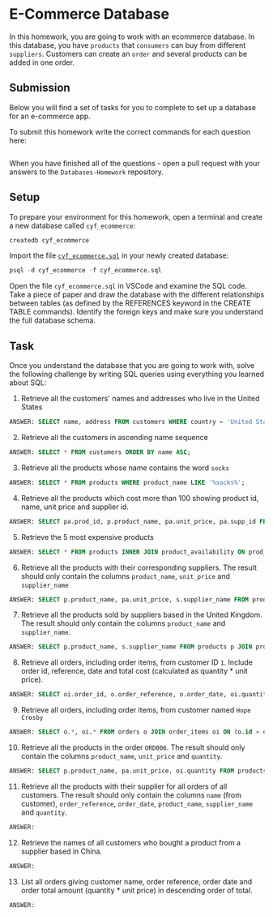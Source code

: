 # E-Commerce Database

In this homework, you are going to work with an ecommerce database. In this database, you have `products` that `consumers` can buy from different `suppliers`. Customers can create an `order` and several products can be added in one order.

## Submission

Below you will find a set of tasks for you to complete to set up a database for an e-commerce app.

To submit this homework write the correct commands for each question here:

```sql


```

When you have finished all of the questions - open a pull request with your answers to the `Databases-Homework` repository.

## Setup

To prepare your environment for this homework, open a terminal and create a new database called `cyf_ecommerce`:

```sql
createdb cyf_ecommerce
```

Import the file [`cyf_ecommerce.sql`](./cyf_ecommerce.sql) in your newly created database:

```sql
psql -d cyf_ecommerce -f cyf_ecommerce.sql
```

Open the file `cyf_ecommerce.sql` in VSCode and examine the SQL code. Take a piece of paper and draw the database with the different relationships between tables (as defined by the REFERENCES keyword in the CREATE TABLE commands). Identify the foreign keys and make sure you understand the full database schema.

## Task

Once you understand the database that you are going to work with, solve the following challenge by writing SQL queries using everything you learned about SQL:

1. Retrieve all the customers' names and addresses who live in the United States

```sql
ANSWER: SELECT name, address FROM customers WHERE country = 'United States';

```

2. Retrieve all the customers in ascending name sequence

```sql
ANSWER: SELECT * FROM customers ORDER BY name ASC;

```

3. Retrieve all the products whose name contains the word `socks`

```sql
ANSWER: SELECT * FROM products WHERE product_name LIKE '%socks%';

```

4. Retrieve all the products which cost more than 100 showing product id, name, unit price and supplier id.

```sql
ANSWER: SELECT pa.prod_id, p.product_name, pa.unit_price, pa.supp_id FROM products p Join product_availability pa ON (pa.prod_id = p.id) WHERE pa.unit_price > 100;

```

5. Retrieve the 5 most expensive products

```sql
ANSWER: SELECT * FROM products INNER JOIN product_availability ON prod_id = products.id ORDER BY unit_price DESC LIMIT 5;

```

6. Retrieve all the products with their corresponding suppliers. The result should only contain the columns `product_name`, `unit_price` and `supplier_name`

```sql
ANSWER: SELECT p.product_name, pa.unit_price, s.supplier_name FROM products p INNER JOIN product_availability pa ON (pa.prod_id = p.id) INNER JOIN suppliers s ON (s.id = pa.supp_id);

```

7. Retrieve all the products sold by suppliers based in the United Kingdom. The result should only contain the columns `product_name` and `supplier_name`.

```sql
ANSWER: SELECT p.product_name, s.supplier_name FROM products p JOIN product_availability pa ON (pa.prod_id = p.id) JOIN suppliers s ON (s.id = pa.supp_id) WHERE s.country = 'United Kingdom';

```

8. Retrieve all orders, including order items, from customer ID `1`. Include order id, reference, date and total cost (calculated as quantity \* unit price).

```sql
ANSWER: SELECT oi.order_id, o.order_reference, o.order_date, oi.quantity * pa.unit_price AS total_cost FROM orders o JOIN order_items oi ON (o.id = oi.order_id) JOIN product_availability pa ON (oi.id = pa.prod_id) WHERE o.customer_id = 1;

```

9. Retrieve all orders, including order items, from customer named `Hope Crosby`

```sql
ANSWER: SELECT o.*, oi.* FROM orders o JOIN order_items oi ON (o.id = oi.order_id) JOIN customers c ON (o.customer_id = c.id) WHERE c.name = 'Hope Crosby';

```

10. Retrieve all the products in the order `ORD006`. The result should only contain the columns `product_name`, `unit_price` and `quantity`.

```sql
ANSWER: SELECT p.product_name, pa.unit_price, oi.quantity FROM products p JOIN product_availability pa ON (pa.prod_id = p.id) JOIN order_items oi ON (pa.prod_id = oi.product_id) JOIN orders o ON (o.id = oi.order_id) WHERE o.order_reference = 'ORD006';

```

11. Retrieve all the products with their supplier for all orders of all customers. The result should only contain the columns `name` (from customer), `order_reference`, `order_date`, `product_name`, `supplier_name` and `quantity`.

```sql
ANSWER:

```

12. Retrieve the names of all customers who bought a product from a supplier based in China.

```sql
ANSWER:

```

13. List all orders giving customer name, order reference, order date and order total amount (quantity \* unit price) in descending order of total.

```sql
ANSWER:

```
